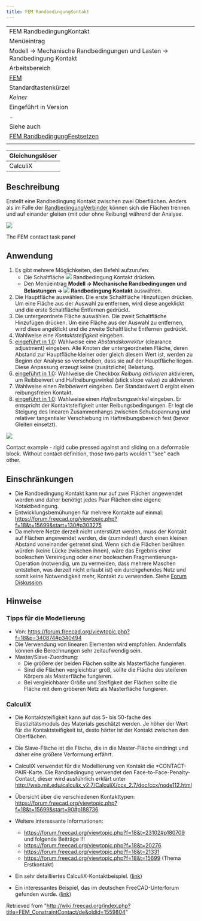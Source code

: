 ```yaml
---
title: FEM RandbedingungKontakt
---
```

|  |
| --- |
| FEM RandbedingungKontakt |
| Menüeintrag |
| Modell → Mechanische Randbedingungen und Lasten → Randbedingung Kontakt |
| Arbeitsbereich |
| [FEM](/FEM_Workbench/de "FEM Workbench/de") |
| Standardtastenkürzel |
| *Keiner* |
| Eingeführt in Version |
| - |
| Siehe auch |
| [FEM RandbedingungFestsetzen](/FEM_ConstraintFixed/de "FEM ConstraintFixed/de") |
|  |

| Gleichungslöser |
| --- |
| CalculiX |

## Beschreibung

Erstellt eine Randbedingung Kontakt zwischen zwei Oberflächen. Anders als im Falle der [RandbedingungVerbinder](/FEM_ConstraintTie/de "FEM ConstraintTie/de") können sich die Flächen trennen und auf einander gleiten (mit oder ohne Reibung) während der Analyse.

![](/images/FEM_Contact_dialog.PNG)

The FEM contact task panel

## Anwendung

1. Es gibt mehrere Möglichkeiten, den Befehl aufzurufen:
   * Die Schaltfläche ![](/images/FEM_ConstraintContact.svg) Randbedingung Kontakt drücken.
   * Den Menüeintrag **Modell → Mechanische Randbedingungen und Belastungen → ![](/images/FEM_ConstraintContact.svg) Randbedingung Kontakt** auswählen.
2. Die Hauptfläche auswählen. Die erste Schaltfläche Hinzufügen drücken. Um eine Fläche aus der Auswahl zu entfernen, wird diese angeklickt und die erste Schaltfläche Entfernen gedrückt.
3. Die untergeordnete Fläche auswählen. Die zweit Schaltfläche Hinzufügen drücken. Um eine Fläche aus der Auswahl zu entfernen, wird diese angeklickt und die zweite Schaltfläche Entfernen gedrückt.
4. Wahlweise eine *Kontaktsteifigkeit* eingeben.
5. [eingeführt in 1.0](/Release_notes_1.0/de "Release notes 1.0/de"): Wahlweise eine *Abstandskorrektur* (clearance adjustment) eingeben. Alle Knoten der untergeordneten Fläche, deren Abstand zur Hauptfläche kleiner oder gleich diesem Wert ist, werden zu Beginn der Analyse so verschoben, dass sie auf der Hauptfläche liegen. Diese Anpassung erzeugt keine (zusätzliche) Belastung.
6. [eingeführt in 1.0](/Release_notes_1.0/de "Release notes 1.0/de"): Wahlweise die Checkbox *Reibung aktivieren* aktivieren, um Reibbeiwert und Haftreibungswinkel (stick slope value) zu aktivieren.
7. Wahlweise einen *Reibbeiwert* eingeben. Der Standardwert 0 ergibt einen reibungsfreien Kontakt.
8. [eingeführt in 1.0](/Release_notes_1.0/de "Release notes 1.0/de"): Wahlweise einen *Haftreibungswinkel* eingeben. Er entspricht der Kontaktsteifigkeit unter Reibungsbedingungen. Er legt die Steigung des linearen Zusammenhangs zwischen Schubspannung und relativer tangentialer Verschiebung im Haftreibungsbereich fest (bevor Gleiten einsetzt).

![](/images/FEM_contact_animation.gif)

Contact example - rigid cube pressed against and sliding on a deformable block. Without contact definition, those two parts wouldn't "see" each other.

## Einschränkungen

* Die Randbedingung Kontakt kann nur auf zwei Flächen angewendet werden und daher benötigt jedes Paar Flächen eine eigene Kotaktbedingung.
* Entwicklungsbemühungen für mehrere Kontakte auf einmal: <https://forum.freecad.org/viewtopic.php?f=18&t=15699&start=130#p303275>
* Da mehrere Netze derzeit nicht unterstützt werden, muss der Kontakt auf Flächen angewendet werden, die (zumindest) durch einen kleinen Abstand voneinander getrennt sind. Wenn sich die Flächen berühren würden (keine Lücke zwischen ihnen), wäre das Ergebnis einer booleschen Vereinigung oder einer booleschen Fragmentierungs-Operation (notwendig, um zu vermeiden, dass mehrere Maschen entstehen, was derzeit nicht erlaubt ist) ein durchgehendes Netz und somit keine Notwendigkeit mehr, Kontakt zu verwenden. Siehe [Forum Diskussion](https://forum.freecad.org/viewtopic.php?f=18&t=62307).

## Hinweise

### Tipps für die Modellierung

* Von: <https://forum.freecad.org/viewtopic.php?f=18&p=340874#p340494>
* Die Verwendung von linearen Elementen wird empfohlen. Andernfalls können die Berechnungen sehr zeitaufwendig sein.
* Master/Slave-Zuordnung:
  + Die größere der beiden Flächen sollte als Masterfläche fungieren.
  + Sind die Flächen vergleichbar groß, sollte die Fläche des steiferen Körpers als Masterfläche fungieren.
  + Bei vergleichbarer Größe und Steifigkeit der Flächen sollte die Fläche mit dem gröberen Netz als Masterfläche fungieren.

### CalculiX

* Die Kontaktsteifigkeit kann auf das 5- bis 50-fache des Elastizitätsmoduls des Materials geschätzt werden. Je höher der Wert für die Kontaktsteifigkeit ist, desto härter ist der Kontakt zwischen den Oberflächen.
* Die Slave-Fläche ist die Fläche, die in die Master-Fläche eindringt und daher eine größere Verformung erfährt.
* CalculiX verwendet für die Modellierung von Kontakt die \*CONTACT-PAIR-Karte. Die Randbedingung verwendet den Face-to-Face-Penalty-Contact, dieser wird ausführlich erklärt unter <http://web.mit.edu/calculix_v2.7/CalculiX/ccx_2.7/doc/ccx/node112.html>
* Übersicht über die verschiedenen Kontakttypen: <https://forum.freecad.org/viewtopic.php?f=18&t=15699&start=90#p188736>
* Weitere interessante Informationen:
  + <https://forum.freecad.org/viewtopic.php?f=18&t=23102#p180709> und folgende Beiträge !!!
  + <https://forum.freecad.org/viewtopic.php?f=18&t=20276>
  + <https://forum.freecad.org/viewtopic.php?f=18&t=21331>
  + <https://forum.freecad.org/viewtopic.php?f=18&t=15699> (Thema Erstkontakt)

* Ein sehr detailliertes CalculiX-Kontaktbeispiel. ([link](http://dip28p.web.fc2.com/calculix/netgen2calculix/index.html))

* Ein interessantes Beispiel, das im deutschen FreeCAD-Unterforum gefunden wurde. ([link](https://forum.freecad.org/viewtopic.php?f=13&t=39663&start=10#p337254))

Retrieved from "<http://wiki.freecad.org/index.php?title=FEM_ConstraintContact/de&oldid=1559804>"
